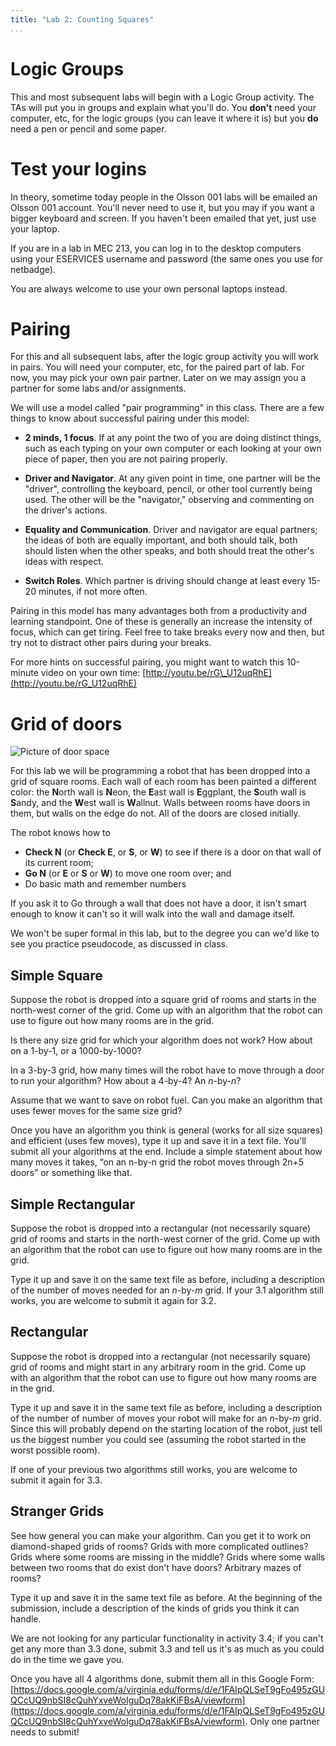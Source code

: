```yaml
---
title: "Lab 2: Counting Squares"
...
```


# Logic Groups

This and most subsequent labs will begin with a Logic Group activity.
The TAs will put you in groups and explain what you'll do.
You **don't** need your computer, etc, for the logic groups (you can leave it where it is)
but you **do** need a pen or pencil and some paper.


# Test your logins

In theory, sometime today people in the Olsson 001 labs will be emailed an Olsson 001 account.  You'll never need to use it, but you may if you want a bigger keyboard and screen. If you haven't been emailed that yet, just use your laptop.

If you are in a lab in MEC 213, you can log in to the desktop computers using your ESERVICES username and password (the same ones you use for netbadge).

You are always welcome to use your own personal laptops instead.

# Pairing

For this and all subsequent labs, after the logic group activity you will work in pairs.
You will need your computer, etc, for the paired part of lab.
For now, you may pick your own pair partner.
Later on we may assign you a partner for some labs and/or assignments.

We will use a model called "pair programming" in this class. There are a
few things to know about successful pairing under this model:

-   **2 minds, 1 focus**. If at any point the two of you are doing
    distinct things, such as each typing on your own computer or each
    looking at your own piece of paper, then you are not pairing
    properly.
    
-   **Driver and Navigator**. At any given point in time, one partner
    will be the "driver", controlling the keyboard, pencil, or other
    tool currently being used. The other will be the "navigator,"
    observing and commenting on the driver's actions.
    
-   **Equality and Communication**. Driver and navigator are equal
    partners; the ideas of both are equally important, and both should
    talk, both should listen when the other speaks, and both should
    treat the other's ideas with respect.
    
-   **Switch Roles**. Which partner is driving should change at least
    every 15-20 minutes, if not more often.

Pairing in this model has many advantages both from a productivity and
learning standpoint. One of these is generally an increase the intensity
of focus, which can get tiring. Feel free to take breaks every now and
then, but try not to distract other pairs during your breaks.

For more hints on successful pairing, you might want to watch this
10-minute video on your own time:
[http://youtu.be/rG\_U12uqRhE](http://youtu.be/rG_U12uqRhE)

# Grid of doors

![Picture of door space](/images/gridrooms.png)

For this lab we will be programming a robot that has been dropped into a
grid of square rooms. Each wall of each room has been painted a
different color: the **N**orth wall is **N**eon, the
**E**ast wall is **E**ggplant, the **S**outh wall is
**S**andy, and the **W**est wall is **W**allnut. Walls
between rooms have doors in them, but walls on the edge do not. All of
the doors are closed initially.

The robot knows how to

-   **Check N** (or **Check E**, or **S**, or **W**) to see if there is
    a door on that wall of its current room;
-   **Go N** (or **E** or **S** or **W**) to move one room over; and
-   Do basic math and remember numbers

If you ask it to Go through a wall that does not have a door, it isn't
smart enough to know it can't so it will walk into the wall and damage
itself.

We won't be super formal in this lab,
but to the degree you can we'd like to see you practice pseudocode, as discussed in class.

## Simple Square

Suppose the robot is dropped into a square grid of rooms and starts in
the north-west corner of the grid. Come up with an algorithm that the
robot can use to figure out how many rooms are in the grid.

Is there any size grid for which your algorithm does not work? How about
on a 1-by-1, or a 1000-by-1000?

In a 3-by-3 grid, how many times will the robot have to move through a
door to run your algorithm? How about a 4-by-4? An *n*-by-*n*?

Assume that we want to save on robot fuel. Can you make an algorithm
that uses fewer moves for the same size grid?

Once you have an algorithm you think is general (works for all size
squares) and efficient (uses few moves), type it up and save it in a
text file. You'll submit all your algorithms at the end. Include a
simple statement about how many moves it takes, “on an n-by-n grid the
robot moves through 2n+5 doors” or something like that.

## Simple Rectangular

Suppose the robot is dropped into a rectangular (not necessarily square)
grid of rooms and starts in the north-west corner of the grid. Come up
with an algorithm that the robot can use to figure out how many rooms
are in the grid.

Type it up and save it on the same text file as before, including a
description of the number of moves needed for an *n*-by-*m* grid. If
your 3.1 algorithm still works, you are welcome to submit it again for
3.2.

## Rectangular

Suppose the robot is dropped into a rectangular (not necessarily square)
grid of rooms and might start in any arbitrary room in the grid. Come up
with an algorithm that the robot can use to figure out how many rooms
are in the grid.

Type it up and save it in the same text file as before, including a
description of the number of number of moves your robot will make for an
*n*-by-*m* grid. Since this will probably depend on the starting
location of the robot, just tell us the biggest number you could see
(assuming the robot started in the worst possible room).

If one of your previous two algorithms still works, you are welcome to
submit it again for 3.3.

## Stranger Grids

See how general you can make your algorithm. Can you get it to work on
diamond-shaped grids of rooms? Grids with more complicated outlines?
Grids where some rooms are missing in the middle? Grids where some walls
between two rooms that do exist don't have doors? Arbitrary mazes of
rooms?

Type it up and save it in the same text file as before. At the beginning
of the submission, include a description of the kinds of grids you think
it can handle.

We are not looking for any particular functionality in activity 3.4; if
you can't get any more than 3.3 done, submit 3.3 and tell us it's as
much as you could do in the time we gave you.

Once you have all 4 algorithms done, submit them all in this Google
Form:
[https://docs.google.com/a/virginia.edu/forms/d/e/1FAIpQLSeT9gFo495zGUQCcUQ9nbSI8cQuhYxveWoIguDq78akKiFBsA/viewform](https://docs.google.com/a/virginia.edu/forms/d/e/1FAIpQLSeT9gFo495zGUQCcUQ9nbSI8cQuhYxveWoIguDq78akKiFBsA/viewform).
Only one partner needs to submit!
